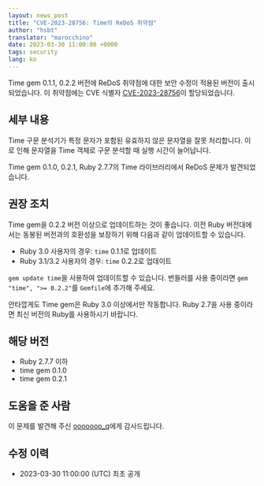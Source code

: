 ```yaml
---
layout: news_post
title: "CVE-2023-28756: Time의 ReDoS 취약점"
author: "hsbt"
translator: "marocchino"
date: 2023-03-30 11:00:00 +0000
tags: security
lang: ko
---
```


Time gem 0.1.1, 0.2.2 버전에 ReDoS 취약점에 대한 보안 수정이 적용된 버전이 출시되었습니다.
이 취약점에는 CVE 식별자 [CVE-2023-28756](https://www.cve.org/CVERecord?id=CVE-2023-28756)이 할당되었습니다.

## 세부 내용

Time 구문 분석기가 특정 문자가 포함된 유효하지 않은 문자열을 잘못 처리합니다. 이로 인해 문자열을 Time 객체로 구문 분석할 때 실행 시간이 늘어납니다.

Time gem 0.1.0, 0.2.1, Ruby 2.7.7의 Time 라이브러리에서 ReDoS 문제가 발견되었습니다.

## 권장 조치

Time gem을 0.2.2 버전 이상으로 업데이트하는 것이 좋습니다. 이전 Ruby 버전대에서는 동봉된 버전과의 호환성을 보장하기 위해 다음과 같이 업데이트할 수 있습니다.

* Ruby 3.0 사용자의 경우: `time` 0.1.1로 업데이트
* Ruby 3.1/3.2 사용자의 경우: `time` 0.2.2로 업데이트

`gem update time`을 사용하여 업데이트할 수 있습니다. 번들러를 사용 중이라면 `gem "time", ">= 0.2.2"`를 `Gemfile`에 추가해 주세요.

안타깝게도 Time gem은 Ruby 3.0 이상에서만 작동합니다. Ruby 2.7을 사용 중이라면 최신 버전의 Ruby를 사용하시기 바랍니다.

## 해당 버전

* Ruby 2.7.7 이하
* time gem 0.1.0
* time gem 0.2.1

## 도움을 준 사람

이 문제를 발견해 주신 [ooooooo_q](https://hackerone.com/ooooooo_q?type=user)에게 감사드립니다.

## 수정 이력

* 2023-03-30 11:00:00 (UTC) 최초 공개
